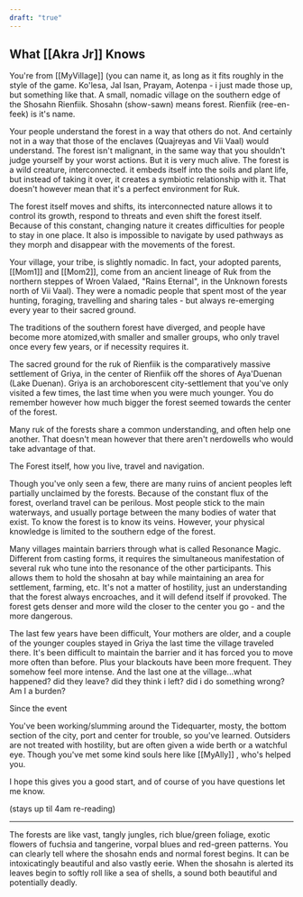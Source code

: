 ```yaml
---
draft: "true"
---
```

## What [[Akra Jr]] Knows

You're from [[MyVillage]] (you can name it, as long as it fits roughly in the style of the game. Ko'lesa, Jal Isan, Prayam, Aotenpa - i just made those up, but something like that. A small, nomadic village on the southern edge of the Shosahn Rienfiik. Shosahn (show-sawn) means forest. Rienfiik (ree-en-feek) is it's name.

Your people understand the forest in a way that others do not. And certainly not in a way that those of the enclaves (Quajreyas and Vii Vaal) would understand. The forest isn't malignant, in the same way that you shouldn't judge yourself by your worst actions. But it is very much alive. The forest is a wild creature, interconnected. it embeds itself into the soils and plant life, but instead of taking it over, it creates a symbiotic relationship with it. That doesn't however mean that it's a perfect environment for Ruk.

The forest itself moves and shifts, its interconnected nature allows it to control its growth, respond to threats and even shift the forest itself. Because of this constant, changing nature it creates difficulties for people to stay in one place. It also is impossible to navigate by used pathways as they morph and disappear with the movements of the forest.

Your village, your tribe, is slightly nomadic. In fact, your adopted parents, [[Mom1]] and [[Mom2]], come from an ancient lineage of Ruk from the northern steppes of Wroen Valaed, "Rains Eternal", in the Unknown forests north of Vii Vaal). They were a nomadic people that spent most of the year hunting, foraging, travelling and sharing tales - but always re-emerging every year to their sacred ground.

The traditions of the southern forest have diverged, and people have become more atomized,with smaller and smaller groups, who only travel once every few years, or if necessity requires it.

The sacred ground for the ruk of Rienfiik is the comparatively massive settlement of Griya, in the center of Rienfiik off the shores of Aya'Duenan (Lake Duenan). Griya is an archoborescent city-settlement that you've only visited a few times, the last time when you were much younger. You do remember however how much bigger the forest seemed towards the center of the forest.

Many ruk of the forests share a common understanding, and often help one another. That doesn't mean however that there aren't nerdowells who would take advantage of that. 

The Forest itself, how you live, travel and navigation.

Though you've only seen a few, there are many ruins of ancient peoples left partially unclaimed by the forests. Because of the constant flux of the forest, overland travel can be perilous. Most people stick to the main waterways, and usually portage between the many bodies of water that exist. To know the forest is to know its veins. However, your physical knowledge is limited to the southern edge of the forest.

Many villages maintain barriers through what is called Resonance Magic. Different from casting forms, it requires the simultaneous manifestation of several ruk who tune into the resonance of the other participants. This allows them to hold the shosahn at bay while maintaining an area for settlement, farming, etc. It's not a matter of hostility, just an understanding that the forest always encroaches, and it will defend itself if provoked. The forest gets denser and more wild the closer to the center you go - and the more dangerous.

The last few years have been difficult, Your mothers are older, and a couple of the younger couples stayed in Griya the last time the village traveled there. It's been difficult to maintain the barrier and it has forced you to move more often than before. Plus your blackouts have been more frequent. They somehow feel more intense. And the last one at the village...what happened? did they leave? did they think i left? did i do something wrong? Am I a burden?

Since the event

You've been working/slumming around the Tidequarter, mosty, the bottom section of the city, port and center for trouble, so you've learned. Outsiders are not treated with hostility, but are often given a wide berth or a watchful eye. Though you've met some kind souls here like [[MyAlly]] , who's helped you.


I hope this gives you a good start, and of course of you have questions let me know.

(stays up til 4am re-reading)

---

The forests are like vast, tangly jungles, rich blue/green foliage, exotic flowers of fuchsia and tangerine, vorpal blues and red-green patterns. You can clearly tell where the shosahn ends and normal forest begins.  It can be intoxicatingly beautiful and also vastly eerie. When the shosahn is alerted its leaves begin to softly roll like a sea of shells, a sound both beautiful and potentially deadly.